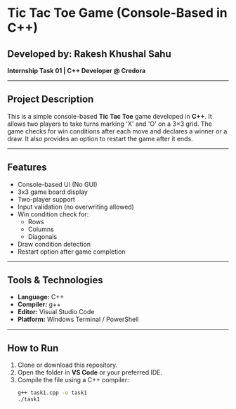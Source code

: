 # Tic Tac Toe Game (Console-Based in C++)

## Developed by: Rakesh Khushal Sahu  
**Internship Task 01 | C++ Developer @ Credora**

---

## Project Description
This is a simple console-based **Tic Tac Toe** game developed in **C++**. It allows two players to take turns marking 'X' and 'O' on a 3×3 grid. The game checks for win conditions after each move and declares a winner or a draw. It also provides an option to restart the game after it ends.

---

## Features
- Console-based UI (No GUI)
- 3x3 game board display
- Two-player support
- Input validation (no overwriting allowed)
- Win condition check for:
  - Rows
  - Columns
  - Diagonals
- Draw condition detection
- Restart option after game completion

---

## Tools & Technologies
- **Language:** C++
- **Compiler:** g++
- **Editor:** Visual Studio Code
- **Platform:** Windows Terminal / PowerShell

---

## How to Run
1. Clone or download this repository.
2. Open the folder in **VS Code** or your preferred IDE.
3. Compile the file using a C++ compiler:
   ```bash
   g++ task1.cpp -o task1
   ./task1
